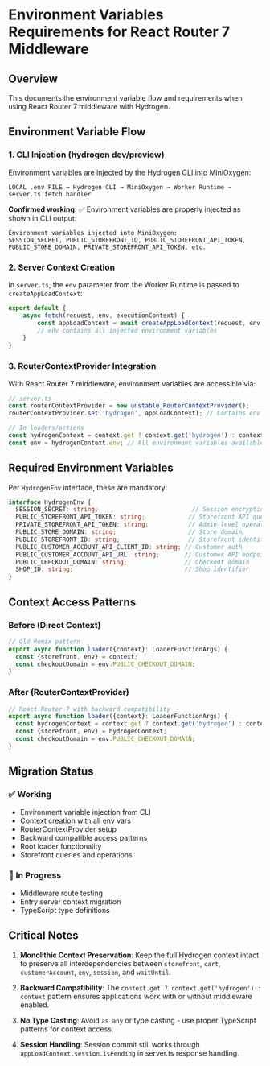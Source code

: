 # Environment Variables Requirements for React Router 7 Middleware

## Overview
This documents the environment variable flow and requirements when using React Router 7 middleware with Hydrogen.

## Environment Variable Flow

### 1. CLI Injection (hydrogen dev/preview)
Environment variables are injected by the Hydrogen CLI into MiniOxygen:

```
LOCAL .env FILE → Hydrogen CLI → MiniOxygen → Worker Runtime → server.ts fetch handler
```

**Confirmed working**: ✅ Environment variables are properly injected as shown in CLI output:
```
Environment variables injected into MiniOxygen:
SESSION_SECRET, PUBLIC_STOREFRONT_ID, PUBLIC_STOREFRONT_API_TOKEN, 
PUBLIC_STORE_DOMAIN, PRIVATE_STOREFRONT_API_TOKEN, etc.
```

### 2. Server Context Creation
In `server.ts`, the `env` parameter from the Worker Runtime is passed to `createAppLoadContext`:

```typescript
export default {
    async fetch(request, env, executionContext) {
        const appLoadContext = await createAppLoadContext(request, env, executionContext);
        // env contains all injected environment variables
    }
}
```

### 3. RouterContextProvider Integration
With React Router 7 middleware, environment variables are accessible via:

```typescript
// server.ts
const routerContextProvider = new unstable_RouterContextProvider();
routerContextProvider.set('hydrogen', appLoadContext); // Contains env

// In loaders/actions
const hydrogenContext = context.get ? context.get('hydrogen') : context;
const env = hydrogenContext.env; // All environment variables available here
```

## Required Environment Variables

Per `HydrogenEnv` interface, these are mandatory:

```typescript
interface HydrogenEnv {
  SESSION_SECRET: string;                          // Session encryption
  PUBLIC_STOREFRONT_API_TOKEN: string;            // Storefront API queries  
  PRIVATE_STOREFRONT_API_TOKEN: string;           // Admin-level operations
  PUBLIC_STORE_DOMAIN: string;                    // Store domain
  PUBLIC_STOREFRONT_ID: string;                   // Storefront identifier
  PUBLIC_CUSTOMER_ACCOUNT_API_CLIENT_ID: string; // Customer auth
  PUBLIC_CUSTOMER_ACCOUNT_API_URL: string;       // Customer API endpoint
  PUBLIC_CHECKOUT_DOMAIN: string;                // Checkout domain
  SHOP_ID: string;                               // Shop identifier
}
```

## Context Access Patterns

### Before (Direct Context)
```typescript
// Old Remix pattern
export async function loader({context}: LoaderFunctionArgs) {
  const {storefront, env} = context;
  const checkoutDomain = env.PUBLIC_CHECKOUT_DOMAIN;
}
```

### After (RouterContextProvider)
```typescript
// React Router 7 with backward compatibility
export async function loader({context}: LoaderFunctionArgs) {
  const hydrogenContext = context.get ? context.get('hydrogen') : context;
  const {storefront, env} = hydrogenContext;
  const checkoutDomain = env.PUBLIC_CHECKOUT_DOMAIN;
}
```

## Migration Status

### ✅ Working
- Environment variable injection from CLI
- Context creation with all env vars
- RouterContextProvider setup  
- Backward compatible access patterns
- Root loader functionality
- Storefront queries and operations

### 🔄 In Progress  
- Middleware route testing
- Entry server context migration
- TypeScript type definitions

## Critical Notes

1. **Monolithic Context Preservation**: Keep the full Hydrogen context intact to preserve all interdependencies between `storefront`, `cart`, `customerAccount`, `env`, `session`, and `waitUntil`.

2. **Backward Compatibility**: The `context.get ? context.get('hydrogen') : context` pattern ensures applications work with or without middleware enabled.

3. **No Type Casting**: Avoid `as any` or type casting - use proper TypeScript patterns for context access.

4. **Session Handling**: Session commit still works through `appLoadContext.session.isPending` in server.ts response handling.
